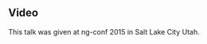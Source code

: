 <!--
{
"name" : "typescript-and-es6",
"version" : "0.1",
"title" : "TypeScript and ES6",
"description" : "TBD",
"homepage" : "https://www.youtube.com/embed/U7NYTKgkZgo",
"canonicalSource" : "https://www.youtube.com/embed/U7NYTKgkZgo",
"freshnessDate" : 2015-03-05,
"license" : "All Rights Reserved"
}
-->

<!-- @section -->

## Video

This talk was given at ng-conf 2015 in Salt Lake City Utah.

<!-- @asset, "contentType": "outlearn/video", "provider": "youtube", "url": "https://www.youtube.com/embed/U7NYTKgkZgo" -->

